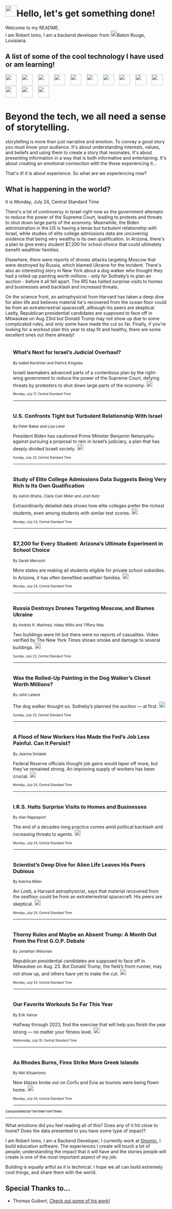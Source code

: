 <h1><img src="https://emojis.slackmojis.com/emojis/images/1643514375/3493/hot-coffee.gif?1643514375" width="35"/>Hello, let's get something done!</h1>

<p>Welcome to my README.<br/>
I am Robert Ismo, I am a backend developer from <img src="https://emojis.slackmojis.com/emojis/images/1638395689/50435/moulin_rouge.png?1638395689" width="20"/>Baton Rouge, Louisiana.</p>
<h2>A list of some of the cool technology I have used or am learning!</h2>
<p>
<img src="https://emojis.slackmojis.com/emojis/images/1643516091/21142/meow_bongotap.gif?1643516091" width="35" alt="">
<img src="https://img.shields.io/badge/Favorite%20Frontend%20Framework-SvelteKit-f83903" alt="">
<img src="https://img.shields.io/badge/Second%20Favorite-Vue-40b581" alt="">
<img src="https://img.shields.io/badge/Most%20Used%20Runtime-Nodejs-78b061" alt="">
<img src="https://emojis.slackmojis.com/emojis/images/1643517416/34482/fire.gif?1643517416" width="35" alt="">
<img src="https://img.shields.io/badge/Javascript%20But%20Better-Typescript-0078ca" alt="">
<img src="https://img.shields.io/badge/Favorite%20Language-Elixir-3e244d" alt="">
<img src="https://img.shields.io/badge/Containerize%20Everything-Docker-6ac9ef" alt="">
<img src="https://emojis.slackmojis.com/emojis/images/1643514596/5999/meow_party.gif?1643514596" width="35" alt="">
<img src="https://img.shields.io/badge/API%20Love%20Language-Graphql-de32a5" alt="">
<img src="https://img.shields.io/badge/Our%20Favorite%20Version%20Controller-Git-e94f33" alt="">
<img src="https://img.shields.io/badge/Favorite%20Database-Redis-d42d1d" alt="">
<img src="https://emojis.slackmojis.com/emojis/images/1643514559/5584/deployparrot.gif?1643514559" width="35" alt="">
<img src="https://img.shields.io/badge/Container%20Interstate-RabbitMQ-f66200" alt="">
<img src="https://img.shields.io/badge/Gotta%20Learn-Kubernetes-316adf" alt="">
<img src="https://img.shields.io/badge/Really%20Mature%20Now-WASM-654fef" alt="">
<img src="https://emojis.slackmojis.com/emojis/images/1666642497/61942/dance_vibe.gif?1666642497" width="35" alt="">
<img src="https://img.shields.io/badge/For%20My%20M1-ARM64-657d96" alt="">
<img src="https://img.shields.io/badge/Loving%20This%20So%20Much-TailwindCSS-17bcb5" alt="">
<img src="https://img.shields.io/badge/Cool%20Build%20Tool-Vite-f9cb24" alt="">
<img src="https://emojis.slackmojis.com/emojis/images/1669231376/62819/working-on-it.gif?1669231376" width="35" alt="">
<img src="https://img.shields.io/badge/Fun%20and%20Easy%20Database-MongoDB-5f8c49" alt="">
<img src="https://img.shields.io/badge/JS%20Life%20Support-NPM-c73737" alt="">
<img src="https://img.shields.io/badge/I%20Liked%20It-DynamoDB-0073b9" alt="">
<img src="https://emojis.slackmojis.com/emojis/images/1643514045/46/question.gif?1643514045" width="35" alt="">
<img src="https://img.shields.io/badge/cool-React-60d6f9" alt="">
<img src="https://img.shields.io/badge/Future%20Big%20Project-Lambda-f37e00" alt="">
<img src="https://img.shields.io/badge/NPM%20But%20Better-PNPM-f1aa07" alt="">
<img src="https://emojis.slackmojis.com/emojis/images/1643514943/9662/fbwow.gif?1643514943" width="35" alt="">
<img src="https://img.shields.io/badge/First%20Language-C-662079" alt="">
<img src="https://img.shields.io/badge/Where%20I%20Deploy%20Frontend-Vercel-000000" alt="">
<img src="https://img.shields.io/badge/Who%20Does%20not%20Want%20an%20App-Swift-f9492a" alt="">
<img src="https://emojis.slackmojis.com/emojis/images/1643514058/151/javascript.png?1643514058" width="35" alt="">
<img src="https://img.shields.io/badge/cool-Python-fbd542" alt="">
<img src="https://img.shields.io/badge/Favorite%20Something-Stripe-656cdc" alt="">
<img src="https://img.shields.io/badge/Of%20Course-HTML5-ed6327" alt="">
<img src="https://emojis.slackmojis.com/emojis/images/1660415405/60731/bomb.gif?1660415405" width="35" alt="">
<img src="https://img.shields.io/badge/hate-CSS-2964ec" alt="">
<img src="https://img.shields.io/badge/Learning-CircleCI-141215" alt="">
<img src="https://img.shields.io/badge/Learning-Rust-fbbb3b" alt="">
<img src="https://emojis.slackmojis.com/emojis/images/1660415397/60712/writing-hand.gif?1660415397" width="35" alt="">
<img src="https://img.shields.io/badge/Dev%20Browser%20of%20Choice-Firefox-cc4e26" alt="">
<img src="https://img.shields.io/badge/Recoverying%20From%20Windows-UNIX-1781e3" alt="">
<img src="https://img.shields.io/badge/LOVE-LogSeq-90c1c2" alt="">
<img src="https://emojis.slackmojis.com/emojis/images/1643514066/223/kirby.gif?1643514066" width="35" alt="">
<img src="https://img.shields.io/badge/Daily%20Driver-MacOS-e6e6e8" alt="">
<img src="https://img.shields.io/badge/Git%20Server-Github-000000" alt="">
<img src="https://img.shields.io/badge/enjoyable-EC2-f17428" alt="">
<img src="https://emojis.slackmojis.com/emojis/images/1643514239/2069/excited.gif?1643514239" width="35" alt="">
</p>
<h1>Beyond the tech, we all need a sense of storytelling.</h1>
<p>storytelling is more than just narrative and emotion. To convey a good story you must know your audience. It's about understanding interests, values, and beliefs and using them to create a story that resonates. It's about presenting information in a way that is both informative and entertaining. It's about creating an emotional connection with the those experiencing it...</p>
<p>That's it! it is about experience. So what are we experiencing now?</p>
<h2>What is happening in the world?</h2>
<p>It is Monday, July 24, Central Standard Time</p>
<p>
There&#39;s a lot of controversy in Israel right now as the government attempts to reduce the power of the Supreme Court, leading to protests and threats to shut down large parts of the economy. Meanwhile, the Biden administration in the US is having a tense but turbulent relationship with Israel, while studies of elite college admissions data are uncovering evidence that being very wealthy is its own qualification. In Arizona, there&#39;s a plan to give every student $7,200 for school choice that could ultimately benefit wealthier families.

Elsewhere, there were reports of drones attacks targeting Moscow that were destroyed by Russia, which blamed Ukraine for the incident. There&#39;s also an interesting story in New York about a dog walker who thought they had a rolled-up painting worth millions - only for Sotheby’s to plan an auction - before it all fell apart. The IRS has halted surprise visits to homes and businesses amid backlash and increased threats.

On the science front, an astrophysicist from Harvard has taken a deep dive for alien life and believes material he&#39;s recovered from the ocean floor could be from an extraterrestrial spacecraft, although his peers are skeptical. Lastly, Republican presidential candidates are supposed to face off in Milwaukee on Aug 23rd but Donald Trump may not show up due to some complicated rules, and only some have made the cut so far. Finally, if you&#39;re looking for a workout plan this year to stay fit and healthy, there are some excellent ones out there already!</p>
<ol>
<img src="https://img.shields.io/badge/-world-blue" alt="">
<h3>What’s Next for Israel’s Judicial Overhaul?</h3>
<sub>By Isabel Kershner and Patrick Kingsley</sub>
<p>Israeli lawmakers advanced parts of a contentious plan by the right-wing government to reduce the power of the Supreme Court, defying threats by protesters to shut down large parts of the economy.  <a href="https://nyti.ms/43DfeyP"><img src="https://developer.nytimes.com/files/poweredby_nytimes_30b.png?v=1583354208352" height="20"></a></p>
<sub><sub>Monday, July 17, Central Standard Time</sub></sub>
<hr/>
<img src="https://img.shields.io/badge/-us-blue" alt="">
<h3>U.S. Confronts Tight but Turbulent Relationship With Israel</h3>
<sub>By Peter Baker and Lisa Lerer</sub>
<p>President Biden has cautioned Prime Minister Benjamin Netanyahu against pursuing a proposal to rein in Israel’s judiciary, a plan that has deeply divided Israeli society.  <a href="https://nyti.ms/3O6e0Gn"><img src="https://developer.nytimes.com/files/poweredby_nytimes_30b.png?v=1583354208352" height="20"></a></p>
<sub><sub>Sunday, July 23, Central Standard Time</sub></sub>
<hr/>
<img src="https://img.shields.io/badge/-upshot-blue" alt="">
<h3>Study of Elite College Admissions Data Suggests Being Very Rich Is Its Own Qualification</h3>
<sub>By Aatish Bhatia, Claire Cain Miller and Josh Katz</sub>
<p>Extraordinarily detailed data shows how elite colleges prefer the richest students, even among students with similar test scores.  <a href="https://nyti.ms/3Oq4jE9"><img src="https://developer.nytimes.com/files/poweredby_nytimes_30b.png?v=1583354208352" height="20"></a></p>
<sub><sub>Monday, July 24, Central Standard Time</sub></sub>
<hr/>
<img src="https://img.shields.io/badge/-us-blue" alt="">
<h3>$7,200 for Every Student: Arizona’s Ultimate Experiment in School Choice</h3>
<sub>By Sarah Mervosh</sub>
<p>More states are making all students eligible for private school subsidies. In Arizona, it has often benefited wealthier families.  <a href="https://nyti.ms/3Opf2im"><img src="https://developer.nytimes.com/files/poweredby_nytimes_30b.png?v=1583354208352" height="20"></a></p>
<sub><sub>Monday, July 24, Central Standard Time</sub></sub>
<hr/>
<img src="https://img.shields.io/badge/-world-blue" alt="">
<h3>Russia Destroys Drones Targeting Moscow, and Blames Ukraine</h3>
<sub>By Andrés R. Martínez, Haley Willis and Tiffany May</sub>
<p>Two buildings were hit but there were no reports of casualties. Video verified by The New York Times shows smoke and damage to several buildings.  <a href="https://nyti.ms/43Icosi"><img src="https://developer.nytimes.com/files/poweredby_nytimes_30b.png?v=1583354208352" height="20"></a></p>
<sub><sub>Sunday, July 23, Central Standard Time</sub></sub>
<hr/>
<img src="https://img.shields.io/badge/-nyregion-blue" alt="">
<h3>Was the Rolled-Up Painting in the Dog Walker’s Closet Worth Millions?</h3>
<sub>By John Leland</sub>
<p>The dog walker thought so. Sotheby’s planned the auction — at first.  <a href="https://nyti.ms/3Q8xhtJ"><img src="https://developer.nytimes.com/files/poweredby_nytimes_30b.png?v=1583354208352" height="20"></a></p>
<sub><sub>Sunday, July 23, Central Standard Time</sub></sub>
<hr/>
<img src="https://img.shields.io/badge/-business-blue" alt="">
<h3>A Flood of New Workers Has Made the Fed’s Job Less Painful. Can It Persist?</h3>
<sub>By Jeanna Smialek</sub>
<p>Federal Reserve officials thought job gains would taper off more, but they’ve remained strong. An improving supply of workers has been crucial.  <a href="https://nyti.ms/3NXCwte"><img src="https://developer.nytimes.com/files/poweredby_nytimes_30b.png?v=1583354208352" height="20"></a></p>
<sub><sub>Monday, July 24, Central Standard Time</sub></sub>
<hr/>
<img src="https://img.shields.io/badge/-us-blue" alt="">
<h3>I.R.S. Halts Surprise Visits to Homes and Businesses</h3>
<sub>By Alan Rappeport</sub>
<p>The end of a decades-long practice comes amid political backlash and increasing threats to agents.  <a href="https://nyti.ms/4522CCx"><img src="https://developer.nytimes.com/files/poweredby_nytimes_30b.png?v=1583354208352" height="20"></a></p>
<sub><sub>Monday, July 24, Central Standard Time</sub></sub>
<hr/>
<img src="https://img.shields.io/badge/-science-blue" alt="">
<h3>Scientist’s Deep Dive for Alien Life Leaves His Peers Dubious</h3>
<sub>By Katrina Miller</sub>
<p>Avi Loeb, a Harvard astrophysicist, says that material recovered from the seafloor could be from an extraterrestrial spacecraft. His peers are skeptical.  <a href="https://nyti.ms/46ZzQEi"><img src="https://developer.nytimes.com/files/poweredby_nytimes_30b.png?v=1583354208352" height="20"></a></p>
<sub><sub>Monday, July 24, Central Standard Time</sub></sub>
<hr/>
<img src="https://img.shields.io/badge/-us-blue" alt="">
<h3>Thorny Rules and Maybe an Absent Trump: A Month Out From the First G.O.P. Debate</h3>
<sub>By Jonathan Weisman</sub>
<p>Republican presidential candidates are supposed to face off in Milwaukee on Aug. 23. But Donald Trump, the field’s front-runner, may not show up, and others have yet to make the cut.  <a href="https://nyti.ms/3Os7ewa"><img src="https://developer.nytimes.com/files/poweredby_nytimes_30b.png?v=1583354208352" height="20"></a></p>
<sub><sub>Monday, July 24, Central Standard Time</sub></sub>
<hr/>
<img src="https://img.shields.io/badge/-well-blue" alt="">
<h3>Our Favorite Workouts So Far This Year</h3>
<sub>By Erik Vance</sub>
<p>Halfway through 2023, find the exercise that will help you finish the year strong — no matter your fitness level.  <a href="https://nyti.ms/3ruj6EN"><img src="https://developer.nytimes.com/files/poweredby_nytimes_30b.png?v=1583354208352" height="20"></a></p>
<sub><sub>Wednesday, July 19, Central Standard Time</sub></sub>
<hr/>
<img src="https://img.shields.io/badge/-world-blue" alt="">
<h3>As Rhodes Burns, Fires Strike More Greek Islands</h3>
<sub>By Niki Kitsantonis</sub>
<p>New blazes broke out on Corfu and Evia as tourists were being flown home.  <a href="https://nyti.ms/43IH5gW"><img src="https://developer.nytimes.com/files/poweredby_nytimes_30b.png?v=1583354208352" height="20"></a></p>
<sub><sub>Monday, July 24, Central Standard Time</sub></sub>
<hr/>
</ol>
<a href="https://developer.nytimes.com"><sub><sub>Data provided by The New York Times</sub></sub></a>
<hr/>
<p>What emotions did you feel reading all of this? Does any of it hit close to home? Does the data presented to you have some type of impact?</p>
<p>I am Robert Ismo, I am a Backend Developer, I currently work at <a href="https://gnomic.education/">Gnomic</a>, I build education software. The experiences I create will touch a lot of people; understanding the impact that it will have and the stories people will create is one of the most important aspect of my job.</p>
<p>Building is equally artful as it is technical. I hope we all can build extremely cool things, and share them with the world.</p>
<h2>Special Thanks to...</h2>
<ul>
<li>Thomas Guibert, <a href="https://github.com/thmsgbrt/thmsgbrt">Check out some of his work!</a></li>
</ul>